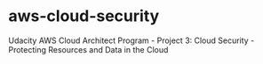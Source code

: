 # aws-cloud-security
Udacity AWS Cloud Architect Program - Project 3: Cloud Security - Protecting Resources and Data in the Cloud
